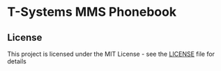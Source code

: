# T-Systems MMS Phonebook

## License

This project is licensed under the MIT License - see the [LICENSE](LICENSE) file for details